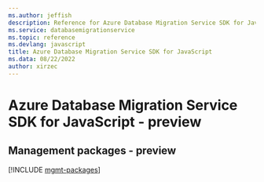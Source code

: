 ```yaml
---
ms.author: jeffish
description: Reference for Azure Database Migration Service SDK for JavaScript
ms.service: databasemigrationservice
ms.topic: reference
ms.devlang: javascript
title: Azure Database Migration Service SDK for JavaScript
ms.data: 08/22/2022
author: xirzec
---
```

# Azure Database Migration Service SDK for JavaScript - preview

## Management packages - preview
[!INCLUDE [mgmt-packages](database-migration-service-mgmt-index.md)]